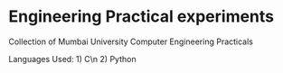 # Engineering Practical experiments
Collection of Mumbai University Computer Engineering Practicals

Languages Used: 1) C\n
                2) Python
